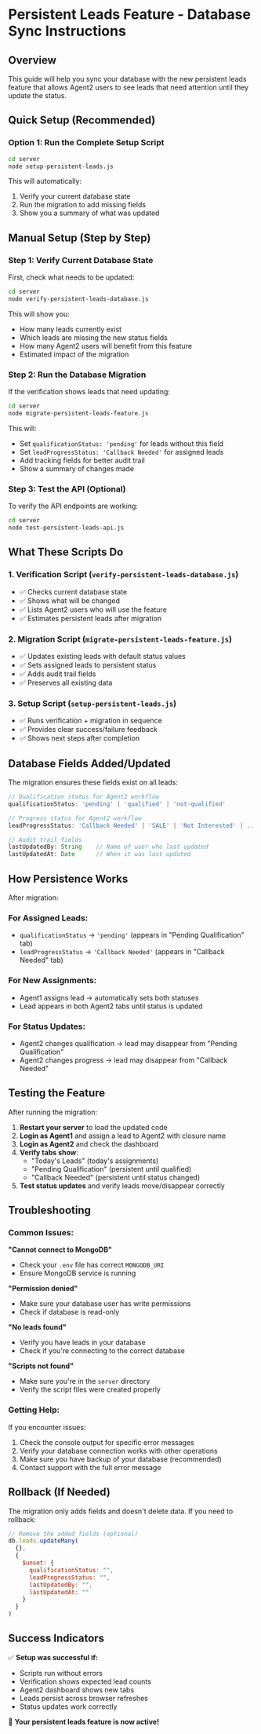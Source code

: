 # Persistent Leads Feature - Database Sync Instructions

## Overview
This guide will help you sync your database with the new persistent leads feature that allows Agent2 users to see leads that need attention until they update the status.

## Quick Setup (Recommended)

### Option 1: Run the Complete Setup Script
```bash
cd server
node setup-persistent-leads.js
```

This will automatically:
1. Verify your current database state
2. Run the migration to add missing fields
3. Show you a summary of what was updated

## Manual Setup (Step by Step)

### Step 1: Verify Current Database State
First, check what needs to be updated:
```bash
cd server
node verify-persistent-leads-database.js
```

This will show you:
- How many leads currently exist
- Which leads are missing the new status fields
- How many Agent2 users will benefit from this feature
- Estimated impact of the migration

### Step 2: Run the Database Migration
If the verification shows leads that need updating:
```bash
cd server
node migrate-persistent-leads-feature.js
```

This will:
- Set `qualificationStatus: 'pending'` for leads without this field
- Set `leadProgressStatus: 'Callback Needed'` for assigned leads
- Add tracking fields for better audit trail
- Show a summary of changes made

### Step 3: Test the API (Optional)
To verify the API endpoints are working:
```bash
cd server
node test-persistent-leads-api.js
```

## What These Scripts Do

### 1. Verification Script (`verify-persistent-leads-database.js`)
- ✅ Checks current database state
- ✅ Shows what will be changed
- ✅ Lists Agent2 users who will use the feature
- ✅ Estimates persistent leads after migration

### 2. Migration Script (`migrate-persistent-leads-feature.js`)
- ✅ Updates existing leads with default status values
- ✅ Sets assigned leads to persistent status
- ✅ Adds audit trail fields
- ✅ Preserves all existing data

### 3. Setup Script (`setup-persistent-leads.js`)
- ✅ Runs verification + migration in sequence
- ✅ Provides clear success/failure feedback
- ✅ Shows next steps after completion

## Database Fields Added/Updated

The migration ensures these fields exist on all leads:

```javascript
// Qualification status for Agent2 workflow
qualificationStatus: 'pending' | 'qualified' | 'not-qualified'

// Progress status for Agent2 workflow  
leadProgressStatus: 'Callback Needed' | 'SALE' | 'Not Interested' | ...

// Audit trail fields
lastUpdatedBy: String    // Name of user who last updated
lastUpdatedAt: Date      // When it was last updated
```

## How Persistence Works

After migration:

### For Assigned Leads:
- `qualificationStatus` → `'pending'` (appears in "Pending Qualification" tab)
- `leadProgressStatus` → `'Callback Needed'` (appears in "Callback Needed" tab)

### For New Assignments:
- Agent1 assigns lead → automatically sets both statuses
- Lead appears in both Agent2 tabs until status is updated

### For Status Updates:
- Agent2 changes qualification → lead may disappear from "Pending Qualification"
- Agent2 changes progress → lead may disappear from "Callback Needed"

## Testing the Feature

After running the migration:

1. **Restart your server** to load the updated code
2. **Login as Agent1** and assign a lead to Agent2 with closure name
3. **Login as Agent2** and check the dashboard
4. **Verify tabs show**:
   - "Today's Leads" (today's assignments)
   - "Pending Qualification" (persistent until qualified)
   - "Callback Needed" (persistent until status changed)
5. **Test status updates** and verify leads move/disappear correctly

## Troubleshooting

### Common Issues:

**"Cannot connect to MongoDB"**
- Check your `.env` file has correct `MONGODB_URI`
- Ensure MongoDB service is running

**"Permission denied"**
- Make sure your database user has write permissions
- Check if database is read-only

**"No leads found"**
- Verify you have leads in your database
- Check if you're connecting to the correct database

**"Scripts not found"**
- Make sure you're in the `server` directory
- Verify the script files were created properly

### Getting Help:

If you encounter issues:
1. Check the console output for specific error messages
2. Verify your database connection works with other operations
3. Make sure you have backup of your database (recommended)
4. Contact support with the full error message

## Rollback (If Needed)

The migration only adds fields and doesn't delete data. If you need to rollback:

```javascript
// Remove the added fields (optional)
db.leads.updateMany(
  {},
  { 
    $unset: { 
      qualificationStatus: "",
      leadProgressStatus: "",
      lastUpdatedBy: "",
      lastUpdatedAt: ""
    }
  }
)
```

## Success Indicators

✅ **Setup was successful if:**
- Scripts run without errors
- Verification shows expected lead counts
- Agent2 dashboard shows new tabs
- Leads persist across browser refreshes
- Status updates work correctly

🎉 **Your persistent leads feature is now active!**
